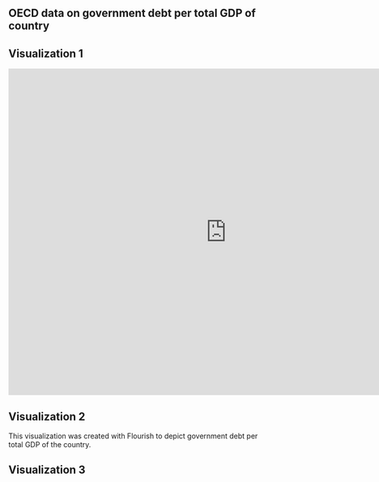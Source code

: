 ## OECD data on government debt per total GDP of country

## Visualization 1
<iframe src="https://data.oecd.org/chart/6SlN" width="860" height="645" style="border: 0" mozallowfullscreen="true" webkitallowfullscreen="true" allowfullscreen="true"><a href="https://data.oecd.org/chart/6SlN" target="_blank">OECD Chart: General government debt, Total, % of GDP, Annual, 2020</a></iframe>

## Visualization 2
<div class="flourish-embed flourish-chart" data-src="visualisation/11735820"><script src="https://public.flourish.studio/resources/embed.js"></script></div>

This visualization was created with Flourish to depict government debt per total GDP of the country. 

## Visualization 3
